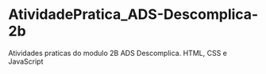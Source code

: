 # AtividadePratica_ADS-Descomplica-2b
Atividades praticas do modulo 2B ADS Descomplica.
HTML, CSS e JavaScript
